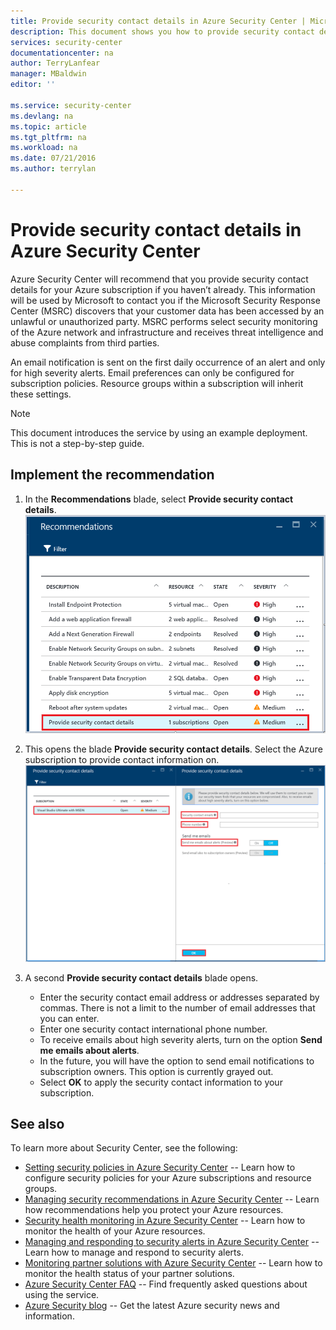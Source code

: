 ```yaml
---
title: Provide security contact details in Azure Security Center | Microsoft Docs
description: This document shows you how to provide security contact details in Azure Security Center.
services: security-center
documentationcenter: na
author: TerryLanfear
manager: MBaldwin
editor: ''

ms.service: security-center
ms.devlang: na
ms.topic: article
ms.tgt_pltfrm: na
ms.workload: na
ms.date: 07/21/2016
ms.author: terrylan

---
```

# Provide security contact details in Azure Security Center
Azure Security Center will recommend that you provide security contact details for your Azure subscription if you haven’t already. This information will be used by Microsoft to contact you if the Microsoft Security Response Center (MSRC) discovers that your customer data has been accessed by an unlawful or unauthorized party. MSRC performs select security monitoring of the Azure network and infrastructure and receives threat intelligence and abuse complaints from third parties.

An email notification is sent on the first daily occurrence of an alert and only for high severity alerts. Email preferences can only be configured for subscription policies. Resource groups within a subscription will inherit these settings.

> [!NOTE]
> This document introduces the service by using an example deployment.  This is not a step-by-step guide.
> 
> 

## Implement the recommendation
1. In the **Recommendations** blade, select **Provide security contact details**.
   ![Provide security contact][1]
2. This opens the blade **Provide security contact details**. Select the Azure subscription to provide contact information on.
   ![Provide security contact details][2]
3. A second **Provide security contact details** blade opens.
   
   * Enter the security contact email address or addresses separated by commas. There is not a limit to the number of email addresses that you can enter.
   * Enter one security contact international phone number.
   * To receive emails about high severity alerts, turn on the option **Send me emails about alerts**.
   * In the future, you will have the option to send email notifications to subscription owners. This option is currently grayed out.
   * Select **OK** to apply the security contact information to your subscription.

## See also
To learn more about Security Center, see the following:

* [Setting security policies in Azure Security Center](security-center-policies.md) -- Learn how to configure security policies for your Azure subscriptions and resource groups.
* [Managing security recommendations in Azure Security Center](security-center-recommendations.md) -- Learn how recommendations help you protect your Azure resources.
* [Security health monitoring in Azure Security Center](security-center-monitoring.md) -- Learn how to monitor the health of your Azure resources.
* [Managing and responding to security alerts in Azure Security Center](security-center-managing-and-responding-alerts.md) -- Learn how to manage and respond to security alerts.
* [Monitoring partner solutions with Azure Security Center](security-center-partner-solutions.md) -- Learn how to monitor the health status of your partner solutions.
* [Azure Security Center FAQ](security-center-faq.md) -- Find frequently asked questions about using the service.
* [Azure Security blog](http://blogs.msdn.com/b/azuresecurity/) -- Get the latest Azure security news and information.

<!--Image references-->
[1]: ./media/security-center-provide-security-contacts/provide-contacts.png
[2]:./media/security-center-provide-security-contacts/provide-contact-details.png
